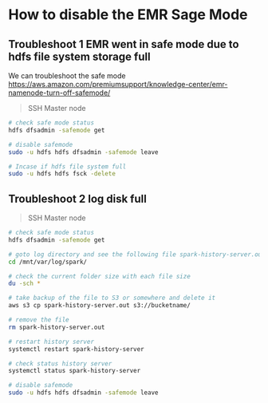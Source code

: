 # How to disable the EMR Sage Mode

## Troubleshoot 1 EMR went in safe mode due to hdfs file system storage full

We can troubleshoot the safe mode <https://aws.amazon.com/premiumsupport/knowledge-center/emr-namenode-turn-off-safemode/>

> SSH Master node

```bash
# check safe mode status
hdfs dfsadmin -safemode get

# disable safemode
sudo -u hdfs hdfs dfsadmin -safemode leave

# Incase if hdfs file system full
sudo -u hdfs hdfs fsck -delete

```

## Troubleshoot 2 log disk full

> SSH Master node

```bash
# check safe mode status
hdfs dfsadmin -safemode get

# goto log directory and see the following file spark-history-server.out size
cd /mnt/var/log/spark/

# check the current folder size with each file size
du -sch *

# take backup of the file to S3 or somewhere and delete it
aws s3 cp spark-history-server.out s3://bucketname/

# remove the file
rm spark-history-server.out

# restart history server
systemctl restart spark-history-server

# check status history server
systemctl status spark-history-server

# disable safemode
sudo -u hdfs hdfs dfsadmin -safemode leave


```
